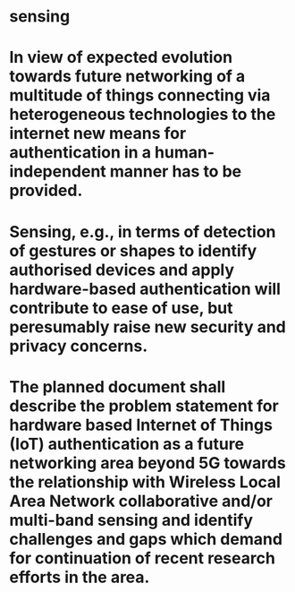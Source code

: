 # sensing
#
# In view of expected evolution towards future networking of a multitude of things connecting via heterogeneous technologies to the internet new means for authentication in a human-independent manner has to be provided.
# Sensing, e.g., in terms of detection of gestures or shapes to identify authorised devices and apply hardware-based authentication will contribute to ease of use, but peresumably raise new security and privacy concerns.
# The planned document shall describe the problem statement for hardware based Internet of Things (IoT) authentication as a future networking area beyond 5G towards the relationship with Wireless Local Area Network collaborative and/or multi-band sensing and identify  challenges and gaps which demand for continuation of recent research efforts in the area.
 
